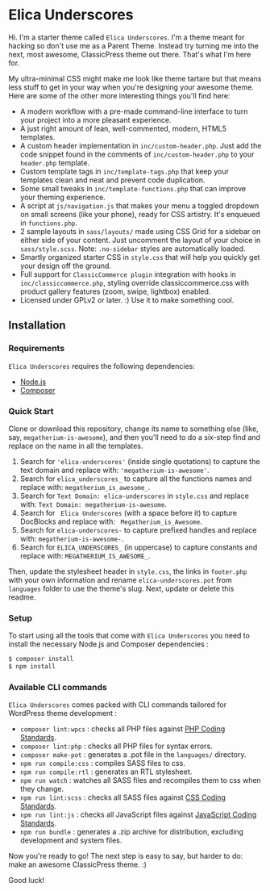 Elica Underscores
===

Hi. I'm a starter theme called `Elica Underscores`. I'm a theme meant for hacking so don't use me as a Parent Theme. Instead try turning me into the next, most awesome, ClassicPress theme out there. That's what I'm here for.

My ultra-minimal CSS might make me look like theme tartare but that means less stuff to get in your way when you're designing your awesome theme. Here are some of the other more interesting things you'll find here:

* A modern workflow with a pre-made command-line interface to turn your project into a more pleasant experience.
* A just right amount of lean, well-commented, modern, HTML5 templates.
* A custom header implementation in `inc/custom-header.php`. Just add the code snippet found in the comments of `inc/custom-header.php` to your `header.php` template.
* Custom template tags in `inc/template-tags.php` that keep your templates clean and neat and prevent code duplication.
* Some small tweaks in `inc/template-functions.php` that can improve your theming experience.
* A script at `js/navigation.js` that makes your menu a toggled dropdown on small screens (like your phone), ready for CSS artistry. It's enqueued in `functions.php`.
* 2 sample layouts in `sass/layouts/` made using CSS Grid for a sidebar on either side of your content. Just uncomment the layout of your choice in `sass/style.scss`.
Note: `.no-sidebar` styles are automatically loaded.
* Smartly organized starter CSS in `style.css` that will help you quickly get your design off the ground.
* Full support for `ClassicCommerce plugin` integration with hooks in `inc/classiccommerce.php`, styling override classiccommerce.css with product gallery features (zoom, swipe, lightbox) enabled.
* Licensed under GPLv2 or later. :) Use it to make something cool.

Installation
---------------

### Requirements

`Elica Underscores` requires the following dependencies:

- [Node.js](https://nodejs.org/)
- [Composer](https://getcomposer.org/)

### Quick Start

Clone or download this repository, change its name to something else (like, say, `megatherium-is-awesome`), and then you'll need to do a six-step find and replace on the name in all the templates.

1. Search for `'elica-underscores'` (inside single quotations) to capture the text domain and replace with: `'megatherium-is-awesome'`.
2. Search for `elica_underscores_` to capture all the functions names and replace with: `megatherium_is_awesome_`.
3. Search for `Text Domain: elica-underscores` in `style.css` and replace with: `Text Domain: megatherium-is-awesome`.
4. Search for <code>&nbsp;Elica Underscores</code> (with a space before it) to capture DocBlocks and replace with: <code>&nbsp;Megatherium_is_Awesome</code>.
5. Search for `elica-underscores-` to capture prefixed handles and replace with: `megatherium-is-awesome-`.
6. Search for `ELICA_UNDERSCORES_` (in uppercase) to capture constants and replace with: `MEGATHERIUM_IS_AWESOME_`.

Then, update the stylesheet header in `style.css`, the links in `footer.php` with your own information and rename `elica-underscores.pot` from `languages` folder to use the theme's slug. Next, update or delete this readme.

### Setup

To start using all the tools that come with `Elica Underscores`  you need to install the necessary Node.js and Composer dependencies :

```sh
$ composer install
$ npm install
```

### Available CLI commands

`Elica Underscores` comes packed with CLI commands tailored for WordPress theme development :

- `composer lint:wpcs` : checks all PHP files against [PHP Coding Standards](https://developer.wordpress.org/coding-standards/wordpress-coding-standards/php/).
- `composer lint:php` : checks all PHP files for syntax errors.
- `composer make-pot` : generates a .pot file in the `languages/` directory.
- `npm run compile:css` : compiles SASS files to css.
- `npm run compile:rtl` : generates an RTL stylesheet.
- `npm run watch` : watches all SASS files and recompiles them to css when they change.
- `npm run lint:scss` : checks all SASS files against [CSS Coding Standards](https://developer.wordpress.org/coding-standards/wordpress-coding-standards/css/).
- `npm run lint:js` : checks all JavaScript files against [JavaScript Coding Standards](https://developer.wordpress.org/coding-standards/wordpress-coding-standards/javascript/).
- `npm run bundle` : generates a .zip archive for distribution, excluding development and system files.

Now you're ready to go! The next step is easy to say, but harder to do: make an awesome ClassicPress theme. :)

Good luck!
